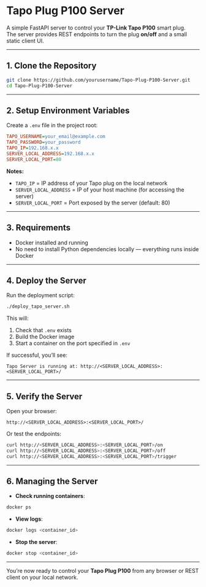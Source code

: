 # Tapo Plug P100 Server

A simple FastAPI server to control your **TP-Link Tapo P100** smart plug.  
The server provides REST endpoints to turn the plug **on/off** and a small static client UI.

---

## 1. Clone the Repository

```bash
git clone https://github.com/yourusername/Tapo-Plug-P100-Server.git
cd Tapo-Plug-P100-Server
```

---

## 2. Setup Environment Variables

Create a `.env` file in the project root:

```ini
TAPO_USERNAME=your_email@example.com
TAPO_PASSWORD=your_password
TAPO_IP=192.168.x.x
SERVER_LOCAL_ADDRESS=192.168.x.x
SERVER_LOCAL_PORT=80
```

**Notes:**
- `TAPO_IP` = IP address of your Tapo plug on the local network  
- `SERVER_LOCAL_ADDRESS` = IP of your host machine (for accessing the server)  
- `SERVER_LOCAL_PORT` = Port exposed by the server (default: 80)  

---

## 3. Requirements

- Docker installed and running  
- No need to install Python dependencies locally — everything runs inside Docker

---

## 4. Deploy the Server

Run the deployment script:

```bash
./deploy_tapo_server.sh
```

This will:

1. Check that `.env` exists  
2. Build the Docker image  
3. Start a container on the port specified in `.env`  

If successful, you’ll see:

```
Tapo Server is running at: http://<SERVER_LOCAL_ADDRESS>:<SERVER_LOCAL_PORT>/
```

---

## 5. Verify the Server

Open your browser:

```
http://<SERVER_LOCAL_ADDRESS>:<SERVER_LOCAL_PORT>/
```

Or test the endpoints:

```bash
curl http://<SERVER_LOCAL_ADDRESS>:<SERVER_LOCAL_PORT>/on
curl http://<SERVER_LOCAL_ADDRESS>:<SERVER_LOCAL_PORT>/off
curl http://<SERVER_LOCAL_ADDRESS>:<SERVER_LOCAL_PORT>/trigger
```

---

## 6. Managing the Server

- **Check running containers**:

```bash
docker ps
```

- **View logs**:

```bash
docker logs <container_id>
```

- **Stop the server**:

```bash
docker stop <container_id>
```

---

You’re now ready to control your **Tapo Plug P100** from any browser or REST client on your local network.
